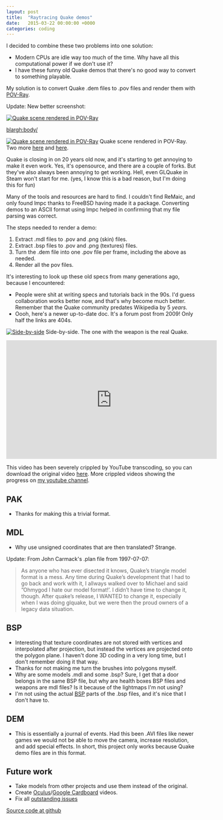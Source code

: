 ```yaml
---
layout: post
title:  "Raytracing Quake demos"
date:   2015-03-22 00:00:00 +0000
categories: coding
---
```

I decided to combine these two problems into one solution:

* Modern CPUs are idle way too much of the time. Why have all this
  computational power if we don't use it?
* I have these funny old Quake demos that there's no good way to
  convert to something playable.

My solution is to convert Quake .dem files to .pov files and render
them with [POV-Ray][povray].

[povray]: http://www.povray.org/

Update: New better screenshot:

[![Quake scene rendered in POV-Ray][newshot]][newshot]

<blargh:body/>

[![Quake scene rendered in POV-Ray][shot1]][shot1]
Quake scene rendered in POV-Ray. Two more [here][shot2] and [here][shot3].

Quake is closing in on 20 years old now, and it's starting to get
annoying to make it even work. Yes, it's opensource, and there are a
couple of forks. But they've also always been annoying to get
working. Hell, even GLQuake in Steam won't start for me. (yes, I know
this is a bad reason, but I'm doing this for fun)

Many of the tools and resources are hard to find. I couldn't find
ReMaic, and only found lmpc thanks to FreeBSD having made it a
package. Converting demos to an ASCII format using lmpc helped in
confirming that my file parsing was correct.

The steps needed to render a demo:

1. Extract .mdl files to .pov and .png (skin) files.
2. Extract .bsp files to .pov and .png (textures) files.
3. Turn the .dem file into one .pov file per frame, including the above as needed.
4. Render all the pov files.

It's interesting to look up these old specs from many generations ago,
because I encountered:

* People were shit at writing specs and tutorials back in the 90s. I'd
  guess collaboration works better now, and that's why become much
  better. Remember that the Quake community predates Wikipedia by 5
  *years*.
* Oooh, here's a newer up-to-date doc. It's a forum post from 2009!
  Only half the links are 404s.

[![Side-by-side][sidebyside]][sidebyside]
Side-by-side. The one with the weapon is the real Quake.

<iframe width="560" height="315" src="https://www.youtube.com/embed/jzcevsd5SGE" frameborder="0" allowfullscreen></iframe>

This video has been severely crippled by YouTube transcoding, so you
can download the original video [here][videotorrent]. More crippled
videos showing the progress on [my youtube channel][youtube].

## PAK

* Thanks for making this a trivial format.

## MDL

* Why use unsigned coordinates that are then translated? Strange.

Update: From John Carmack's .plan file from 1997-07-07:

> As anyone who has ever disected it knows, Quake’s triangle model format
> is a mess. Any time during Quake’s development that I had to go back and
> work with it, I allways walked over to Michael and said ”Ohmygod I hate
> our model format!’. I didn’t have time to change it, though. After quake’s
> release, I WANTED to change it, especially when I was doing glquake, but
> we were then the proud owners of a legacy data situation.

## BSP

* Interesting that texture coordinates are not stored with vertices
  and interpolated after projection, but instead the vertices are
  projected onto the polygon plane. I haven't done 3D coding in a very
  long time, but I don't remember doing it that way.
* Thanks for not making me turn the brushes into polygons myself.
* Why are some models .mdl and some .bsp? Sure, I get that a door
  belongs in the same BSP file, but why are health boxes BSP files and
  weapons are mdl files? Is it because of the lightmaps I'm not using?
* I'm not using the actual [BSP][bsp] parts of the .bsp files, and
  it's nice that I don't have to.

## DEM

* This is essentially a journal of events. Had this been .AVI files
  like newer games we would not be able to move the camera, increase
  resolution, and add special effects. In short, this project only
  works because Quake demo files are in this format.

## Future work

* Take models from other projects and use them instead of the
  original.
* Create [Oculus](https://www.oculus.com)/[Google
  Cardboard](https://www.google.com/get/cardboard/) videos.
* Fix all [outstanding
  issues](https://github.com/ThomasHabets/qpov/issues)

[Source code at github](https://github.com/ThomasHabets/qpov)


[shot1]: https://blog.habets.se/static/2015-03-e1m1-0738.png
[shot2]: https://blog.habets.se/static/2015-03-e1m1-0545.png
[shot3]: https://blog.habets.se/static/2015-03-e1m7-0602.png
[sidebyside]: https://blog.habets.se/static/2015-03-side-by-side.png
[newshot]: https://blog.habets.se/static/2015-03-27-e1m1-2c2b74e-0102.png
[videotorrent]: https://blog.habets.se/static/2015-03-qdqr-recam-e1-v1.avi.torrent
[youtube]: https://www.youtube.com/channel/UCfy8wSKzizcxPvTZDrfHKjA
[bsp]: https://en.wikipedia.org/wiki/Binary_space_partitioning
